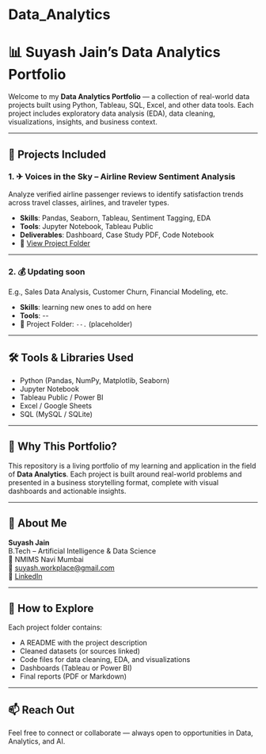 # Data_Analytics
# 📊 Suyash Jain’s Data Analytics Portfolio

Welcome to my **Data Analytics Portfolio** — a collection of real-world data projects built using Python, Tableau, SQL, Excel, and other data tools. Each project includes exploratory data analysis (EDA), data cleaning, visualizations, insights, and business context.

---

## 📁 Projects Included

### 1. ✈ **Voices in the Sky** – Airline Review Sentiment Analysis  
Analyze verified airline passenger reviews to identify satisfaction trends across travel classes, airlines, and traveler types.

- **Skills**: Pandas, Seaborn, Tableau, Sentiment Tagging, EDA  
- **Tools**: Jupyter Notebook, Tableau Public  
- **Deliverables**: Dashboard, Case Study PDF, Code Notebook  
- 📂 [View Project Folder](./Voices-in-the-sky)

---

### 2. 💰 Updating soon  
E.g., Sales Data Analysis, Customer Churn, Financial Modeling, etc.

- **Skills**: learning new ones to add on here
- **Tools**: --  
- 📂 Project Folder: `--.` (placeholder)

---

## 🛠 Tools & Libraries Used

- Python (Pandas, NumPy, Matplotlib, Seaborn)
- Jupyter Notebook
- Tableau Public / Power BI
- Excel / Google Sheets
- SQL (MySQL / SQLite)

---

## 🧠 Why This Portfolio?

This repository is a living portfolio of my learning and application in the field of **Data Analytics**. Each project is built around real-world problems and presented in a business storytelling format, complete with visual dashboards and actionable insights.

---

## 👤 About Me

**Suyash Jain**  
B.Tech – Artificial Intelligence & Data Science  
📍 NMIMS Navi Mumbai  
📧 suyash.workplace@gmail.com  
🔗 [LinkedIn](https://www.linkedin.com/in/suyash-jain-)

---

## 🚀 How to Explore

Each project folder contains:
- A README with the project description
- Cleaned datasets (or sources linked)
- Code files for data cleaning, EDA, and visualizations
- Dashboards (Tableau or Power BI)
- Final reports (PDF or Markdown)

---

## 📫 Reach Out

Feel free to connect or collaborate — always open to opportunities in Data, Analytics, and AI.


